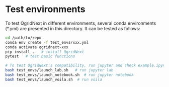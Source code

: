 # Test environments

To test QgridNext in different environments, several conda environments (*.yml) are presented in this directory. It can be tested as follows:

```sh
cd /path/to/repo
conda env create -f test_envs/xxx.yml
conda activate qgridnext-xxx
pip install .   # install QgridNext
pytest   # test basic functions

# To test QgridNext's compatibility, run jupyter and check example.ipynb manually in your browser:
bash test_envs/launch_lab.sh   # run jupyter lab
bash test_envs/launch_notebook.sh  # run jupyter notebook
bash test_envs/launch_voila.sh  # run voila
```
